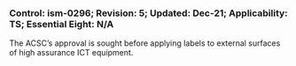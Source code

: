 ### Control: ism-0296; Revision: 5; Updated: Dec-21; Applicability: TS; Essential Eight: N/A
<p>The ACSC’s approval is sought before applying labels to external surfaces of high assurance ICT equipment.</p>